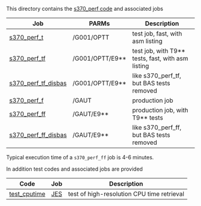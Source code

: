 This directory contains the [s370_perf code](s370_perf.asm) and associated jobs

| Job      | PARMs | Description |
| -------- | ----- | ----------- |
| [s370_perf_t](s370_perf_t.JES)                 | /G001/OPTT      | test job, fast, with asm listing |
| [s370_perf_tf](s370_perf_tf.JES)               | /G001/OPTT/E9** | test job, with T9** tests, fast, with asm listing |
| [s370_perf_tf_disbas](s370_perf_tf_disbas.JES) | /G001/OPTT/E9** | like s370_perf_tf, but BAS tests removed |
| [s370_perf_f](s370_perf_f.JES)                 | /GAUT           | production job |
| [s370_perf_ff](s370_perf_ff.JES)               | /GAUT/E9**      | production job, with T9** tests |
| [s370_perf_ff_disbas](s370_perf_ff_disbas.JES) | /GAUT/E9**      | like s370_perf_ff, but BAS tests removed |

Typical execution time of a `s370_perf_ff` job is 4-6 minutes.

In addition test codes and associated jobs are provided

| Code | Job | Description |
| ---- | --- | ----------- |
| [test_cputime](test_cputime.asm) | [JES](test_cputime.JES) | test of high-resolution CPU time retrieval |

